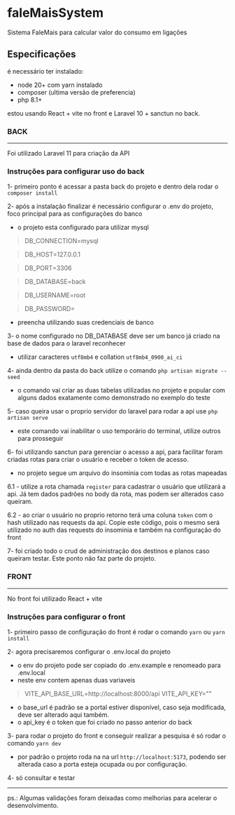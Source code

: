 # faleMaisSystem
Sistema FaleMais para calcular valor do consumo em ligações

## Especificações

é necessário ter instalado:

* node 20+ com yarn instalado
* composer (ultima versão de preferencia)
* php 8.1+

estou usando React + vite no front e Laravel 10 + sanctun no back.

### BACK
____
Foi utilizado Laravel 11 para criação da API

### Instruções para configurar uso do back

1- primeiro ponto é acessar a pasta back do projeto e dentro dela rodar o `composer install`

2- após a instalação finalizar é necessário configurar o .env do projeto, foco principal para as configurações do banco

* o projeto esta configurado para utilizar mysql

>DB_CONNECTION=mysql

>DB_HOST=127.0.0.1

>DB_PORT=3306

>DB_DATABASE=back

>DB_USERNAME=root

>DB_PASSWORD=

* preencha utilizando suas credenciais de banco

3- o nome configurado no DB_DATABASE deve ser um banco já criado na base de dados para o laravel reconhecer

* utilizar caracteres `utf8mb4` e collation `utf8mb4_0900_ai_ci`

4- ainda dentro da pasta do back utilize o comando `php artisan migrate --seed`

* o comando vai criar as duas tabelas utilizadas no projeto e popular com alguns dados exatamente como demonstrado no exemplo do teste

5- caso queira usar o proprio servidor do laravel para rodar a api use `php artisan serve`

* este comando vai inabilitar o uso temporário do terminal, utilize outros para prosseguir

6- foi utilizando sanctun para gerenciar o acesso a api, para facilitar foram criadas rotas para criar o usuário e receber o token de acesso.

* no projeto segue um arquivo do insominia com todas as rotas mapeadas

6.1 - utilize a rota chamada `register` para cadastrar o usuário que utilizará a api. Já tem dados padrões no body da rota, mas podem ser alterados caso queiram.

6.2 - ao criar o usuário no proprio retorno terá uma coluna `token` com o hash utilizado nas requests da api. Copie este código, pois o mesmo será utilizado no auth das requests do insominia e também na configuração do front

7- foi criado todo o crud de administração dos destinos e planos caso queiram testar. Este ponto não faz parte do projeto.

### FRONT
____
No front foi utilizado React + vite

### Instruções para configurar o front

1- primeiro passo de configuração do front é rodar o comando `yarn` ou `yarn install`

2- agora precisaremos configurar o .env.local do projeto
* o env do projeto pode ser copiado do .env.example e renomeado para .env.local
* neste env contem apenas duas variaveis

> VITE_API_BASE_URL=http://localhost:8000/api
> VITE_API_KEY=""

* o base_url é padrão se a portal estiver disponível, caso seja modificada, deve ser alterado aqui também.
* o api_key é o token que foi criado no passo anterior do back

3- para rodar o projeto do front e conseguir realizar a pesquisa é só rodar o comando `yarn dev`
* por padrão o projeto roda na na url `http://localhost:5173`, podendo ser alterada caso a porta esteja ocupada ou por configuração.

4- só consultar e testar

___
ps.: Algumas validações foram deixadas como melhorias para acelerar o desenvolvimento.